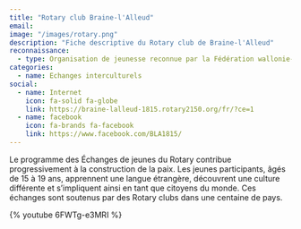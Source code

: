 ```yaml
---
title: "Rotary club Braine-l'Alleud"
email: 
image: "/images/rotary.png"
description: "Fiche descriptive du Rotary club de Braine-l'Alleud"
reconnaissance:
  - type: Organisation de jeunesse reconnue par la Fédération wallonie-Bruxelles
categories: 
  - name: Echanges interculturels
social:
  - name: Internet
    icon: fa-solid fa-globe
    link: https://braine-lalleud-1815.rotary2150.org/fr/?ce=1 
  - name: facebook
    icon: fa-brands fa-facebook
    link: https://www.facebook.com/BLA1815/
---
```

Le programme des Échanges de jeunes du Rotary contribue progressivement à la construction de la paix.
Les jeunes participants, âgés de 15 à 19 ans, apprennent une langue étrangère, découvrent une culture
différente et s’impliquent ainsi en tant que citoyens du monde. Ces échanges sont soutenus par des
Rotary clubs dans une centaine de pays.

{% youtube 6FWTg-e3MRI %}

